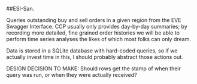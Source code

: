 ##ESI-San.

Queries outstanding buy and sell orders in a given region from the EVE Swagger Interface. CCP usually only provides day-by-day summaries; by recording more detailed, fine grained order histories we will be able to perform time series analyses the likes of which most folks can only dream.

Data is stored in a SQLite database with hard-coded queries, so if we actually invest time in this, I should probably abstract those actions out.

DESIGN DECISION TO MAKE: Should rows get the stamp of when their query was run, or when they were actually received?